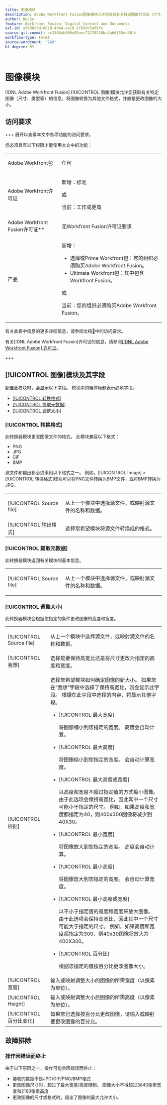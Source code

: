 ```yaml
---
title: 图像模块
description: Adobe Workfront Fusion图像模块允许您获取有关特定图像的信息（尺寸、类型等），将图像转换为另一种文件格式，并直接更改图像的大小。
author: Becky
feature: Workfront Fusion, Digital Content and Documents
exl-id: a7696c9d-002d-4bb4-ae10-1f69dc5e66fe
source-git-commit: ec2388ab509e89aec71278210bc4ab6f55ed38fd
workflow-type: tm+mt
source-wordcount: '743'
ht-degree: 0%

---
```


# 图像模块

[!DNL Adobe Workfront Fusion] [!UICONTROL 图像]模块允许您获取有关特定图像（尺寸、类型等）的信息，将图像转换为其他文件格式，并直接更改图像的大小。

## 访问要求

+++ 展开以查看本文中各项功能的访问要求。

您必须具有以下权限才能使用本文中的功能：

<table style="table-layout:auto">
 <col> 
 <col> 
 <tbody> 
  <tr> 
   <td role="rowheader">Adobe Workfront包</td> 
   <td> <p>任何</p> </td> 
  </tr> 
  <tr data-mc-conditions=""> 
   <td role="rowheader">Adobe Workfront许可证</td> 
   <td> <p>新增：标准</p><p>或</p><p>当前：工作或更高</p> </td> 
  </tr> 
  <tr> 
   <td role="rowheader">Adobe Workfront Fusion许可证**</td> 
   <td>
   <p>无Workfront Fusion许可证要求</p>
   </td> 
  </tr> 
  <tr> 
   <td role="rowheader">产品</td> 
   <td>
   <p>新增：</p> <ul><li>选择或Prime Workfront包：您的组织必须购买Adobe Workfront Fusion。</li><li>Ultimate Workfront包：其中包含Workfront Fusion。</li></ul>
   <p>或</p>
   <p>当前：您的组织必须购买Adobe Workfront Fusion。</p>
   </td> 
  </tr>
 </tbody> 
</table>

有关此表中信息的更多详细信息，请参阅文档[&#128279;](/help/workfront-fusion/references/licenses-and-roles/access-level-requirements-in-documentation.md)中的访问要求。

有关[!DNL Adobe Workfront Fusion]许可证的信息，请参阅[[!DNL Adobe Workfront Fusion] 许可证](/help/workfront-fusion/set-up-and-manage-workfront-fusion/licensing-operations-overview/license-automation-vs-integration.md)。

+++

## [!UICONTROL 图像]模块及其字段

配置此模块时，会显示以下字段。 模块中的粗体标题表示必填字段。

* [[!UICONTROL 转换格式]](#convert-a-format)
* [[!UICONTROL 提取元数据]](#extract-metadata)
* [[!UICONTROL 调整大小]](#resize)

### [!UICONTROL 转换格式]

此转换器模块更改图像文件的格式。 此模块兼容以下格式：

* PNG
* JPG
* GIF
* BMP

源文件和输出都必须采用以下格式之一。 例如，[!UICONTROL Image] >[!UICONTROL 转换格式]模块可以将PNG文件转换为BMP文件，或将BMP转换为JPG。

<table style="table-layout:auto"> 
 <col data-mc-conditions=""> 
 <col data-mc-conditions=""> 
 <tbody> 
  <tr> 
   <td role="rowheader">[!UICONTROL Source file]</td> 
   <td> <p>从上一个模块中选择源文件，或映射源文件的名称和数据。</p> </td> 
  </tr> 
  <tr> 
   <td role="rowheader">[!UICONTROL 输出格式]</td> 
   <td>选择您希望模块将源文件转换成的格式。 </td> 
  </tr> 
 </tbody> 
</table>

### [!UICONTROL 提取元数据]

此转换器模块返回有关模块的基本信息。

<table style="table-layout:auto"> 
 <col data-mc-conditions=""> 
 <col data-mc-conditions=""> 
 <tbody> 
  <tr> 
   <td role="rowheader">[!UICONTROL Source file]</td> 
   <td> <p>从上一个模块中选择源文件，或映射源文件的名称和数据。</p> </td> 
  </tr> 
 </tbody> 
</table>

### [!UICONTROL 调整大小]

此转换器模块会根据您指定的条件更改图像的高度和宽度。

<table style="table-layout:auto"> 
 <col data-mc-conditions=""> 
 <col data-mc-conditions=""> 
 <tbody> 
  <tr> 
   <td role="rowheader">[!UICONTROL Source file]</td> 
   <td> <p>从上一个模块中选择源文件，或映射源文件的名称和数据。</p> </td> 
  </tr> 
  <tr> 
   <td role="rowheader">[!UICONTROL 我想]</td> 
   <td>选择是要保持高宽比还是将尺寸更改为指定的高度和宽度。</td> 
  </tr> 
  <tr> 
   <td role="rowheader">[!UICONTROL 根据]</td> 
   <td> <p>选择您希望模块如何确定图像的新大小。 如果您在“我想”字段中选择了保持高宽比，则会显示此字段。 根据在此字段中选择的内容，将显示其他字段。</p> 
    <ul> 
     <li> <p>[!UICONTROL 最大宽度]</p> <p>将图像缩小到您指定的宽度。 高度会自动计算。</p> </li> 
     <li> <p>[!UICONTROL 最大高度]</p> <p>将图像缩小到您指定的高度。 会自动计算宽度。</p> </li> 
     <li> <p>[!UICONTROL 最大高度或宽度]</p> <p>以高度和宽度不超过指定值的方式缩小图像。 由于此选项会保持高宽比，因此其中一个尺寸可能小于指定的尺寸。 例如，如果高度和宽度都指定为40，则400x300图像将减少到40X30。</p> </li> 
     <li> <p>[!UICONTROL 最小宽度]</p> <p>将图像放大到您指定的宽度。 高度会自动计算。</p> </li> 
     <li> <p>[!UICONTROL 最小高度]</p> <p>将图像放大到您指定的高度。 会自动计算宽度。</p> </li> 
     <li> <p>[!UICONTROL 最小高度或宽度]</p> <p>以不小于指定值的高度和宽度来放大图像。 由于此选项会保持高宽比，因此其中一个尺寸可能大于指定的尺寸。 例如，如果高度和宽度都指定为300，则40x30图像将放大为400X300。</p> </li> 
     <li> <p>[!UICONTROL 百分比]</p> <p>根据您指定的值按百分比更改图像大小。 </p> </li> 
    </ul> </td> 
  </tr> 
  <tr> 
   <td role="rowheader">[!UICONTROL 宽度]</td> 
   <td>输入或映射调整大小的图像的所需宽度（以像素为单位）。</td> 
  </tr> 
  <tr> 
   <td role="rowheader">[!UICONTROL Height]</td> 
   <td>输入或映射调整大小后图像的所需高度（以像素为单位）。</td> 
  </tr> 
  <tr> 
   <td role="rowheader">[!UICONTROL 百分比变化]</td> 
   <td>如果您已选择按百分比更改图像，请输入或映射要更改图像的百分比。</td> 
  </tr> 
 </tbody> 
</table>

## 故障排除

### 操作因错误而终止

由于以下原因之一，操作可能会因错误而终止：

* 接收的数据不是JPG/GIF/PNG/BMP格式
* 更改图像尺寸时，超过了最大宽度/高度限制。 图像大小不得超过3840像素宽度和2160像素高度
* 更改图像的尺寸或格式时，超出了图像的最大允许大小。
